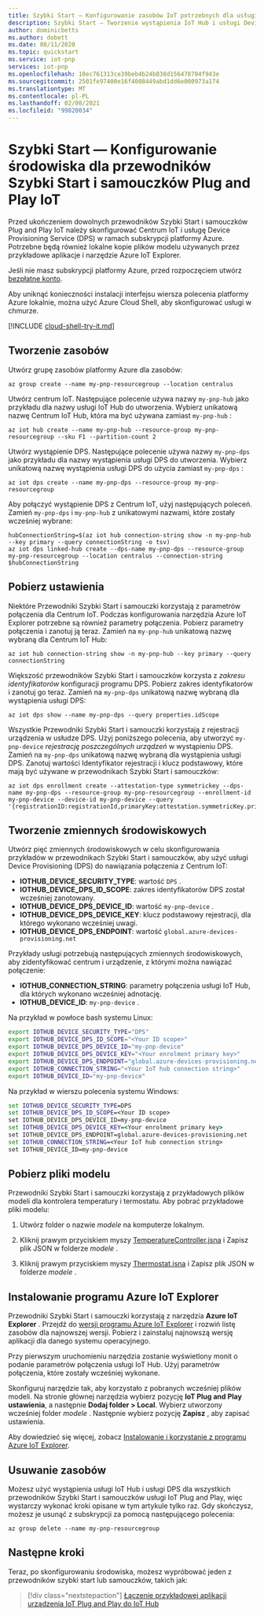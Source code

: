 ```yaml
---
title: Szybki Start — Konfigurowanie zasobów IoT potrzebnych dla usługi IoT Plug and Play | Microsoft Docs
description: Szybki Start — Tworzenie wystąpienia IoT Hub i usługi Device Provisioning Service do użycia z przewodnikami Szybki Start i samouczkami IoT Plug and Play.
author: dominicbetts
ms.author: dobett
ms.date: 08/11/2020
ms.topic: quickstart
ms.service: iot-pnp
services: iot-pnp
ms.openlocfilehash: 10ec761313ce39beb4b24b838d156478704f943e
ms.sourcegitcommit: 2501fe97400e16f4008449abd1dd6e000973a174
ms.translationtype: MT
ms.contentlocale: pl-PL
ms.lasthandoff: 02/08/2021
ms.locfileid: "99820034"
---
```

# <a name="quickstart---set-up-your-environment-for-the-iot-plug-and-play-quickstarts-and-tutorials"></a>Szybki Start — Konfigurowanie środowiska dla przewodników Szybki Start i samouczków Plug and Play IoT

Przed ukończeniem dowolnych przewodników Szybki Start i samouczków Plug and Play IoT należy skonfigurować Centrum IoT i usługę Device Provisioning Service (DPS) w ramach subskrypcji platformy Azure. Potrzebne będą również lokalne kopie plików modelu używanych przez przykładowe aplikacje i narzędzie Azure IoT Explorer.

Jeśli nie masz subskrypcji platformy Azure, przed rozpoczęciem utwórz [bezpłatne konto](https://azure.microsoft.com/free/?WT.mc_id=A261C142F).

Aby uniknąć konieczności instalacji interfejsu wiersza polecenia platformy Azure lokalnie, można użyć Azure Cloud Shell, aby skonfigurować usługi w chmurze.

[!INCLUDE [cloud-shell-try-it.md](../../includes/cloud-shell-try-it.md)]

## <a name="create-the-resources"></a>Tworzenie zasobów

Utwórz grupę zasobów platformy Azure dla zasobów:

```azurecli-interactive
az group create --name my-pnp-resourcegroup --location centralus
```

Utwórz centrum IoT. Następujące polecenie używa nazwy `my-pnp-hub` jako przykładu dla nazwy usługi IoT Hub do utworzenia. Wybierz unikatową nazwę Centrum IoT Hub, która ma być używana zamiast `my-pnp-hub` :

```azurecli-interactive
az iot hub create --name my-pnp-hub --resource-group my-pnp-resourcegroup --sku F1 --partition-count 2
```

Utwórz wystąpienie DPS. Następujące polecenie używa nazwy `my-pnp-dps` jako przykładu dla nazwy wystąpienia usługi DPS do utworzenia. Wybierz unikatową nazwę wystąpienia usługi DPS do użycia zamiast `my-pnp-dps` :

```azurecli-interactive
az iot dps create --name my-pnp-dps --resource-group my-pnp-resourcegroup
```

Aby połączyć wystąpienie DPS z Centrum IoT, użyj następujących poleceń. Zamień `my-pnp-dps` i `my-pnp-hub` z unikatowymi nazwami, które zostały wcześniej wybrane:

```azurecli-interactive
hubConnectionString=$(az iot hub connection-string show -n my-pnp-hub --key primary --query connectionString -o tsv)
az iot dps linked-hub create --dps-name my-pnp-dps --resource-group my-pnp-resourcegroup --location centralus --connection-string $hubConnectionString
```

## <a name="retrieve-the-settings"></a>Pobierz ustawienia

Niektóre Przewodniki Szybki Start i samouczki korzystają z parametrów połączenia dla Centrum IoT. Podczas konfigurowania narzędzia Azure IoT Explorer potrzebne są również parametry połączenia. Pobierz parametry połączenia i zanotuj ją teraz. Zamień na `my-pnp-hub` unikatową nazwę wybraną dla Centrum IoT Hub:

```azurecli-interactive
az iot hub connection-string show -n my-pnp-hub --key primary --query connectionString
```

Większość przewodników Szybki Start i samouczków korzysta z *zakresu identyfikatorów* konfiguracji programu DPS. Pobierz zakres identyfikatorów i zanotuj go teraz. Zamień na `my-pnp-dps` unikatową nazwę wybraną dla wystąpienia usługi DPS:

```azurecli-interactive
az iot dps show --name my-pnp-dps --query properties.idScope
```

Wszystkie Przewodniki Szybki Start i samouczki korzystają z rejestracji urządzenia w usłudze DPS. Użyj poniższego polecenia, aby utworzyć `my-pnp-device` *rejestrację poszczególnych urządzeń* w wystąpieniu DPS. Zamień na `my-pnp-dps` unikatową nazwę wybraną dla wystąpienia usługi DPS. Zanotuj wartości Identyfikator rejestracji i klucz podstawowy, które mają być używane w przewodnikach Szybki Start i samouczków:

```azurecli-interactive
az iot dps enrollment create --attestation-type symmetrickey --dps-name my-pnp-dps --resource-group my-pnp-resourcegroup --enrollment-id my-pnp-device --device-id my-pnp-device --query '{registrationID:registrationId,primaryKey:attestation.symmetricKey.primaryKey}'
```

## <a name="create-environment-variables"></a>Tworzenie zmiennych środowiskowych

Utwórz pięć zmiennych środowiskowych w celu skonfigurowania przykładów w przewodnikach Szybki Start i samouczków, aby użyć usługi Device Provisioning (DPS) do nawiązania połączenia z Centrum IoT:

* **IOTHUB_DEVICE_SECURITY_TYPE**: wartość `DPS` .
* **IOTHUB_DEVICE_DPS_ID_SCOPE**: zakres identyfikatorów DPS został wcześniej zanotowany.
* **IOTHUB_DEVICE_DPS_DEVICE_ID**: wartość `my-pnp-device` .
* **IOTHUB_DEVICE_DPS_DEVICE_KEY**: klucz podstawowy rejestracji, dla którego wykonano wcześniej uwagi.
* **IOTHUB_DEVICE_DPS_ENDPOINT**: wartość `global.azure-devices-provisioning.net`

Przykłady usługi potrzebują następujących zmiennych środowiskowych, aby zidentyfikować centrum i urządzenie, z którymi można nawiązać połączenie:

* **IOTHUB_CONNECTION_STRING**: parametry połączenia usługi IoT Hub, dla których wykonano wcześniej adnotację.
* **IOTHUB_DEVICE_ID**: `my-pnp-device` .

Na przykład w powłoce bash systemu Linux:

```bash
export IOTHUB_DEVICE_SECURITY_TYPE="DPS"
export IOTHUB_DEVICE_DPS_ID_SCOPE="<Your ID scope>"
export IOTHUB_DEVICE_DPS_DEVICE_ID="my-pnp-device"
export IOTHUB_DEVICE_DPS_DEVICE_KEY="<Your enrolment primary key>"
export IOTHUB_DEVICE_DPS_ENDPOINT="global.azure-devices-provisioning.net"
export IOTHUB_CONNECTION_STRING="<Your IoT hub connection string>"
export IOTHUB_DEVICE_ID="my-pnp-device"
```

Na przykład w wierszu polecenia systemu Windows:

```cmd
set IOTHUB_DEVICE_SECURITY_TYPE=DPS
set IOTHUB_DEVICE_DPS_ID_SCOPE=<Your ID scope>
set IOTHUB_DEVICE_DPS_DEVICE_ID=my-pnp-device
set IOTHUB_DEVICE_DPS_DEVICE_KEY=<Your enrolment primary key>
set IOTHUB_DEVICE_DPS_ENDPOINT=global.azure-devices-provisioning.net
set IOTHUB_CONNECTION_STRING=<Your IoT hub connection string>
set IOTHUB_DEVICE_ID=my-pnp-device
```

## <a name="download-the-model-files"></a>Pobierz pliki modelu

Przewodniki Szybki Start i samouczki korzystają z przykładowych plików modeli dla kontrolera temperatury i termostatu. Aby pobrać przykładowe pliki modelu:

1. Utwórz folder o nazwie *modele* na komputerze lokalnym.

1. Kliknij prawym przyciskiem myszy [TemperatureController.jsna](https://raw.githubusercontent.com/Azure/opendigitaltwins-dtdl/master/DTDL/v2/samples/TemperatureController.json) i Zapisz plik JSON w folderze *modele* .

1. Kliknij prawym przyciskiem myszy [Thermostat.jsna](https://raw.githubusercontent.com/Azure/opendigitaltwins-dtdl/master/DTDL/v2/samples/Thermostat.json) i Zapisz plik JSON w folderze *modele* .

## <a name="install-the-azure-iot-explorer"></a>Instalowanie programu Azure IoT Explorer

Przewodniki Szybki Start i samouczki korzystają z narzędzia **Azure IoT Explorer** . Przejdź do [wersji programu Azure IoT Explorer](https://github.com/Azure/azure-iot-explorer/releases) i rozwiń listę zasobów dla najnowszej wersji. Pobierz i zainstaluj najnowszą wersję aplikacji dla danego systemu operacyjnego.

Przy pierwszym uruchomieniu narzędzia zostanie wyświetlony monit o podanie parametrów połączenia usługi IoT Hub. Użyj parametrów połączenia, które zostały wcześniej wykonane.

Skonfiguruj narzędzie tak, aby korzystało z pobranych wcześniej plików modeli. Na stronie głównej narzędzia wybierz pozycję **IoT Plug and Play ustawienia**, a następnie **Dodaj folder > Local**. Wybierz utworzony wcześniej folder *modele* . Następnie wybierz pozycję **Zapisz** , aby zapisać ustawienia.

Aby dowiedzieć się więcej, zobacz [Instalowanie i korzystanie z programu Azure IoT Explorer](howto-use-iot-explorer.md).

## <a name="remove-the-resources"></a>Usuwanie zasobów

Możesz użyć wystąpienia usługi IoT Hub i usługi DPS dla wszystkich przewodników Szybki Start i samouczków usługi IoT Plug and Play, więc wystarczy wykonać kroki opisane w tym artykule tylko raz. Gdy skończysz, możesz je usunąć z subskrypcji za pomocą następującego polecenia:

```azurecli-interactive
az group delete --name my-pnp-resourcegroup
```

## <a name="next-steps"></a>Następne kroki

Teraz, po skonfigurowaniu środowiska, możesz wypróbować jeden z przewodników szybki start lub samouczków, takich jak:

> [!div class="nextstepaction"]
> [Łączenie przykładowej aplikacji urządzenia IoT Plug and Play do IoT Hub](quickstart-connect-device.md)
